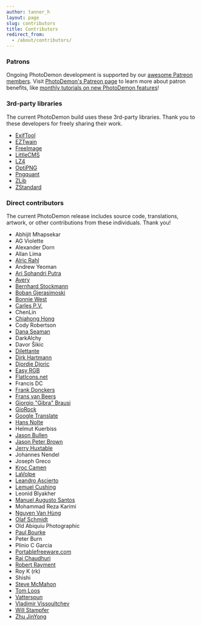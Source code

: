 ```yaml
---
author: tanner_h
layout: page
slug: contributors
title: Contributors
redirect_from:
  - /about/contributors/
---
```


### Patrons

Ongoing PhotoDemon development is supported by our [awesome Patreon members](https://www.patreon.com/photodemon/overview).  Visit [PhotoDemon's Patreon page](https://www.patreon.com/photodemon/overview) to learn more about patron benefits, like [monthly tutorials on new PhotoDemon features](https://www.patreon.com/photodemon/posts)!

### 3rd-party libraries

The current PhotoDemon build uses these 3rd-party libraries.  Thank you to these developers for freely sharing their work.

* [ExifTool](http://www.sno.phy.queensu.ca/~phil/exiftool/)
* [EZTwain](http://eztwain.com/eztwain1.htm)
* [FreeImage](http://freeimage.sourceforge.net/)
* [LittleCMS](http://www.littlecms.com)
* [LZ4](http://www.lz4.org)
* [OptiPNG](http://optipng.sourceforge.net/)
* [Pngquant](http://pngquant.org/)
* [ZLib](http://zlib.net)
* [ZStandard](http://www.zstd.net)

### Direct contributors

The current PhotoDemon release includes source code, translations, artwork, or other contributions from these individuals.  Thank you!

* Abhijit Mhapsekar
* AG Violette
* Alexander Dorn
* Allan Lima
* [Alric Rahl](https://t.me/Alricrahl)
* Andrew Yeoman
* [Ari Sohandri Putra](http://arisohandrip.indonesiaz.com/)
* [Avery](http://www.planet-source-code.com/vb/scripts/ShowCode.asp?txtCodeId=37541&lngWId=1)
* [Bernhard Stockmann](http://www.gimpusers.com/tutorials/colorful-light-particle-stream-splash-screen-gimp.html)
* [Boban Gjerasimoski](https://www.behance.net/Boban_Gjerasimoski)
* [Bonnie West](http://www.planet-source-code.com/vb/scripts/ShowCode.asp?txtCodeId=74264&lngWId=1)
* [Carles P.V.](http://www.planetsourcecode.com/vb/scripts/ShowCode.asp?txtCodeId=42376&lngWId=1)
* ChenLin
* [Chiahong Hong](https://github.com/ChiahongHong)
* Cody Robertson
* [Dana Seaman](http://www.cyberactivex.com/)
* DarkAlchy
* Davor Šikic
* [Dilettante](http://www.vbforums.com/showthread.php?660014-VB6-ShellPipe-quot-Shell-with-I-O-Redirection-quot-control)
* [Dirk Hartmann](http://www.taichi-zentrum-heidelberg.de)
* [Djordje Djoric](https://www.odesk.com/o/profiles/users/_~0181c1599705edab79/)
* [Easy RGB](http://www.easyrgb.com/)
* [FlatIcons.net](http://flaticons.net/)
* Francis DC
* [Frank Donckers](http://www.planetsourcecode.com/vb/scripts/BrowseCategoryOrSearchResults.asp?lngWId=1&blnAuthorSearch=TRUE&lngAuthorId=2213335741)
* [Frans van Beers](https://plus.google.com/+FransvanBeers/)
* [Giorgio "Gibra" Brausi](http://nuke.vbcorner.net)
* [GioRock](http://www.planet-source-code.com/vb/scripts/BrowseCategoryOrSearchResults.asp?lngWId=1&blnAuthorSearch=TRUE&lngAuthorId=77440558266)
* [Google Translate](http://translate.google.com)
* [Hans Nolte](https://github.com/hansnolte)
* Helmut Kuerbiss
* [Jason Bullen](http://www.planetsourcecode.com/vb/scripts/ShowCode.asp?txtCodeId=11488&lngWId=1)
* [Jason Peter Brown](https://github.com/jpbro)
* [Jerry Huxtable](http://www.jhlabs.com/ip/filters/index.html)
* Johannes Nendel
* Joseph Greco
* [Kroc Camen](http://camendesign.com)
* [LaVolpe](http://www.vbforums.com/showthread.php?t=606736)
* [Leandro Ascierto](http://leandroascierto.com/blog/clsmenuimage/)
* [Lemuel Cushing](https://github.com/LemuelCushing)
* Leonid Blyakher
* [Manuel Augusto Santos](http://www.planetsourcecode.com/vb/scripts/ShowCode.asp?txtCodeId=26303&lngWId=1)
* Mohammad Reza Karimi
* [Nguyen Van Hùng](https://github.com/vhreal1302)
* [Olaf Schmidt](http://www.vbrichclient.com)
* Old Abiquiu Photographic
* [Paul Bourke](http://paulbourke.net/miscellaneous/)
* Peter Burn
* Plinio C Garcia
* [Portablefreeware.com](http://www.portablefreeware.com/forums/viewtopic.php?t=21652)
* [Raj Chaudhuri](https://github.com/rajch)
* [Robert Rayment](http://rrprogs.com/)
* Roy K (rk)
* Shishi
* [Steve McMahon](http://www.vbaccelerator.com/home/VB/index.asp)
* [Tom Loos](http://www.designedbyinstinct.com)
* [Vatterspun](https://github.com/vatterspun)
* [Vladimir Vissoultchev](https://github.com/wqweto)
* [Will Stampfer](https://github.com/epmatsw)
* [Zhu JinYong](http://www.planetsourcecode.com/vb/authors/ShowBio.asp?lngAuthorId=55292624&lngWId=1)
